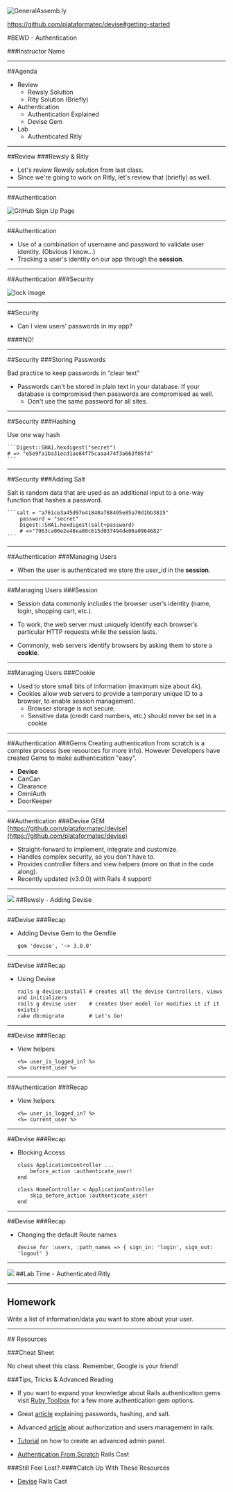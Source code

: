 ![GeneralAssemb.ly](https://github.com/generalassembly/ga-ruby-on-rails-for-devs/raw/master/images/ga.png "GeneralAssemb.ly")


https://github.com/plataformatec/devise#getting-started


#BEWD - Authentication

###Instructor Name


---


##Agenda

*	Review
	*	Rewsly Solution
	*	Rity Solution (Briefly)
*	Authentication
	*	Authentication Explained
	*	Devise Gem
*	Lab
	*	Authenticated Ritly

---


##Review
###Rewsly & Ritly

*	Let's review Rewsly solution from last class.
*	Since we're going to work on Ritly, let's review that (briefly) as well.

---


##Authentication

![GitHub Sign Up Page](../../assets/rails/login_screen.png)

---


##Authentication

*	Use of a combination of username and password to validate user identity. (Obvious I know…)
*	Tracking a user's identity on our app through the __session__.

---

##Authentication
###Security

![lock image](../../assets/rails/digital_security.jpeg)

---

##Security
*	Can I view users' passwords in my app?

####NO!

---

##Security
###Storing Passwords

Bad practice to keep passwords in “clear text”

*	Passwords can't be stored in plain text in your database.
If your database is compromised then passwords are compromised as well.
	*	Don't use the same password for all sites.

---


##Security
###Hashing

Use one way hash

	```Digest::SHA1.hexdigest("secret")
	# => "e5e9fa1ba31ecd1ae84f75caaa474f3a663f05f4"
	```
---


##Security
###Adding Salt

Salt is random data that are used as an additional input to a one-way function that hashes a password.


	```salt = "a761ce3a45d97e41840a788495e85a70d1bb3815"
		password = "secret"
		Digest::SHA1.hexdigest(salt+password)
		# =>"7963ca00e2e48ea80c615d037494de00a0964682"
	```

---


##Authentication
###Managing Users

*	When the user is authenticated we store the user_id in the __session__.

---


##Managing Users
###Session

*	Session data commonly includes the browser user’s identity (name, login, shopping cart, etc.).

*	To work, the web server must uniquely identify each browser’s particular HTTP requests while the session lasts.

*	Commonly, web servers identify browsers by asking them to store a __cookie__.

---

##Managing Users
###Cookie

*	Used to store small bits of information (maximum size about 4k).
*	Cookies allow web servers to provide a temporary unique ID to a browser, to enable session management.
	*	Browser storage is not secure.
	*	Sensitive data (credit card numbers, etc.) should never be set in a cookie

---


##Authentication
###Gems
Creating authentication from scratch is a complex process (see resources for more info). However Developers have created Gems to make authentication "easy".

*	__Devise__
*	CanCan
*	Clearance
*	OmniAuth
*	DoorKeeper

---


##Authentication
###Devise GEM
[https://github.com/plataformatec/devise](https://github.com/plataformatec/devise)

*	Straight-forward to implement, integrate and customize.
*	Handles complex security, so you don't have to.
*	Provides controller filters and view helpers (more on that in the code along).
* 	Recently updated (v3.0.0) with Rails 4 support!


---



<img id ='icon' src="../../assets/ICL_icons/Code_along_icon_md.png">
##Rewsly - Adding Devise

---


##Devise
###Recap

*	Adding Devise Gem to the Gemfile

		gem 'devise', '~> 3.0.0'

---


##Devise
###Recap

*	Using Devise

		rails g devise:install # creates all the devise Controllers, views and initializers
		rails g devise user    # creates User model (or modifies it if it exists)
		rake db:migrate        # Let's Go!


---


##Devise
###Recap

*	View helpers

		<%= user_is_logged_in? %>
		<%= current_user %>

---


##Authentication
###Recap

*	View helpers

		<%= user_is_logged_in? %>
		<%= current_user %>

---

##Devise
###Recap

*	Blocking Access

		class ApplicationController ...
			before_action :authenticate_user!
		end

		class HomeController < ApplicationController
			skip_before_action :authenticate_user!
		end

---

##Devise
###Recap

*	Changing the default Route names

		devise_for :users, :path_names => { sign_in: 'login', sign_out: 'logout' }

---


<img id ='icon' src="../../assets/ICL_icons/Exercise_icon_md.png">
##Lab Time - Authenticated Ritly

---


## Homework

Write a list of information/data you want to store about your user.

---


<div id="resources">
## Resources

###Cheat Sheet

No cheat sheet this class. Remember, Google is your friend!


###Tips, Tricks & Advanced Reading

*	If you want to expand your knowledge about Rails authentication gems visit [Ruby Toolbox](https://www.ruby-toolbox.com/categories/rails_authentication) for a few more authentication gem options.

*	Great [article](http://scientopia.org/blogs/goodmath/2013/03/02/passwords-hashing-and-salt/) explaining passwords, hashing, and salt.


*	Advanced [article](http://edapx.com/2012/04/18/authorization-and-user-management-in-rails/) about authorization and users management in rails.

*	[Tutorial](http://everydayrails.com/2012/07/31/rails-admin-panel-from-scratch.html) on how to create an advanced admin panel.

*	[Authentication From Scratch](http://railscasts.com/episodes/250-authentication-from-scratch) Rails Cast



###Still Feel Lost?
####Catch Up With These Resources

*	[Devise](http://railscasts.com/episodes/209-introducing-devise) Rails Cast



